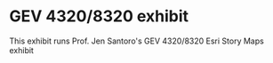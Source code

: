 # GEV 4320/8320 exhibit
This exhibit runs Prof. Jen Santoro's GEV 4320/8320 Esri Story Maps exhibit
